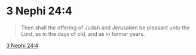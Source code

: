 # 3 Nephi 24:4

> Then shall the offering of Judah and Jerusalem be pleasant unto the Lord, as in the days of old, and as in former years.

[3 Nephi 24:4](https://www.churchofjesuschrist.org/study/scriptures/bofm/3-ne/24?lang=eng&id=p4#p4)


